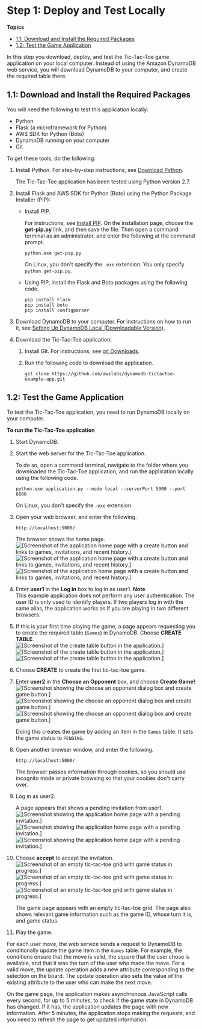 # Step 1: Deploy and Test Locally<a name="TicTacToe.Phase1"></a>

**Topics**
+ [1\.1: Download and Install the Required Packages](#TicTacToe.Phase1.InstallApp)
+ [1\.2: Test the Game Application](#TicTacToe.RunAppLocally)

In this step you download, deploy, and test the Tic\-Tac\-Toe game application on your local computer\. Instead of using the Amazon DynamoDB web service, you will download DynamoDB to your computer, and create the required table there\. 

## 1\.1: Download and Install the Required Packages<a name="TicTacToe.Phase1.InstallApp"></a>

You will need the following to test this application locally:
+ Python 
+ Flask \(a microframework for Python\)
+ AWS SDK for Python \(Boto\)
+ DynamoDB running on your computer
+ Git 

To get these tools, do the following:

1. Install Python\. For step\-by\-step instructions, see [Download Python](https://www.python.org/downloads/)\. 

   The Tic\-Tac\-Toe application has been tested using Python version 2\.7\. 

1. Install Flask and AWS SDK for Python \(Boto\) using the Python Package Installer \(PIP\):
   + Install PIP\. 

     For instructions, see [Install PIP](http://pip.readthedocs.org/en/stable/installing/)\. On the installation page, choose the **get\-pip\.py** link, and then save the file\. Then open a command terminal as an administrator, and enter the following at the command prompt\.

     ```
     python.exe get-pip.py
     ```

      On Linux, you don't specify the `.exe` extension\. You only specify `python get-pip.py`\. 
   + Using PIP, install the Flask and Boto packages using the following code\.

     ```
     pip install Flask
     pip install boto
     pip install configparser
     ```

1. Download DynamoDB to your computer\. For instructions on how to run it, see [Setting Up DynamoDB Local \(Downloadable Version\)](DynamoDBLocal.md)\.

1. Download the Tic\-Tac\-Toe application:

   1. Install Git\. For instructions, see [git Downloads](http://git-scm.com/downloads)\.

   1. Run the following code to download the application\.

      ```
      git clone https://github.com/awslabs/dynamodb-tictactoe-example-app.git
      ```

## 1\.2: Test the Game Application<a name="TicTacToe.RunAppLocally"></a>

To test the Tic\-Tac\-Toe application, you need to run DynamoDB locally on your computer\. 

**To run the Tic\-Tac\-Toe application**

1. Start DynamoDB\. 

1. Start the web server for the Tic\-Tac\-Toe application\. 

   To do so, open a command terminal, navigate to the folder where you downloaded the Tic\-Tac\-Toe application, and run the application locally using the following code\.

   ```
   python.exe application.py --mode local --serverPort 5000 --port 8000
   ```

   On Linux, you don't specify the `.exe` extension\. 

1. Open your web browser, and enter the following\.

   ```
   http://localhost:5000/ 
   ```

   The browser shows the home page\.  
![\[Screenshot of the application home page with a create button and links to games, invitations, and recent history.\]](http://docs.aws.amazon.com/amazondynamodb/latest/developerguide/images/tic-tac-toe-ddb-local-play-5.png)![\[Screenshot of the application home page with a create button and links to games, invitations, and recent history.\]](http://docs.aws.amazon.com/amazondynamodb/latest/developerguide/)![\[Screenshot of the application home page with a create button and links to games, invitations, and recent history.\]](http://docs.aws.amazon.com/amazondynamodb/latest/developerguide/)

1. Enter **user1** in the **Log in** box to log in as user1\.
**Note**  
This example application does not perform any user authentication\. The user ID is only used to identify players\. If two players log in with the same alias, the application works as if you are playing in two different browsers\.

1. If this is your first time playing the game, a page appears requesting you to create the required table \(`Games`\) in DynamoDB\. Choose **CREATE TABLE**\.  
![\[Screenshot of the create table button in the application.\]](http://docs.aws.amazon.com/amazondynamodb/latest/developerguide/images/tic-tac-toe-ddb-local-play-10.png)![\[Screenshot of the create table button in the application.\]](http://docs.aws.amazon.com/amazondynamodb/latest/developerguide/)![\[Screenshot of the create table button in the application.\]](http://docs.aws.amazon.com/amazondynamodb/latest/developerguide/)

1. Choose **CREATE** to create the first tic\-tac\-toe game\.

1. Enter **user2** in the **Choose an Opponent** box, and choose **Create Game\!**  
![\[Screenshot showing the choose an opponent dialog box and create game button.\]](http://docs.aws.amazon.com/amazondynamodb/latest/developerguide/images/tic-tac-toe-ddb-local-play-20.png)![\[Screenshot showing the choose an opponent dialog box and create game button.\]](http://docs.aws.amazon.com/amazondynamodb/latest/developerguide/)![\[Screenshot showing the choose an opponent dialog box and create game button.\]](http://docs.aws.amazon.com/amazondynamodb/latest/developerguide/)

   Doing this creates the game by adding an item in the `Games` table\. It sets the game status to `PENDING`\. 

1. Open another browser window, and enter the following\.

   ```
   http://localhost:5000/ 
   ```

   The browser passes information through cookies, so you should use incognito mode or private browsing so that your cookies don't carry over\.

1. Log in as user2\.

   A page appears that shows a pending invitation from user1\.   
![\[Screenshot showing the application home page with a pending invitation.\]](http://docs.aws.amazon.com/amazondynamodb/latest/developerguide/images/tic-tac-toe-ddb-local-play-30.png)![\[Screenshot showing the application home page with a pending invitation.\]](http://docs.aws.amazon.com/amazondynamodb/latest/developerguide/)![\[Screenshot showing the application home page with a pending invitation.\]](http://docs.aws.amazon.com/amazondynamodb/latest/developerguide/)

1. Choose **accept** to accept the invitation\.   
![\[Screenshot of an empty tic-tac-toe grid with game status in progress.\]](http://docs.aws.amazon.com/amazondynamodb/latest/developerguide/images/tic-tac-toe-ddb-local-play-40.png)![\[Screenshot of an empty tic-tac-toe grid with game status in progress.\]](http://docs.aws.amazon.com/amazondynamodb/latest/developerguide/)![\[Screenshot of an empty tic-tac-toe grid with game status in progress.\]](http://docs.aws.amazon.com/amazondynamodb/latest/developerguide/)

   The game page appears with an empty tic\-tac\-toe grid\. The page also shows relevant game information such as the game ID, whose turn it is, and game status\. 

1. Play the game\.

For each user move, the web service sends a request to DynamoDB to conditionally update the game item in the `Games` table\. For example, the conditions ensure that the move is valid, the square that the user chose is available, and that it was the turn of the user who made the move\. For a valid move, the update operation adds a new attribute corresponding to the selection on the board\. The update operation also sets the value of the existing attribute to the user who can make the next move\. 

On the game page, the application makes asynchronous JavaScript calls every second, for up to 5 minutes, to check if the game state in DynamoDB has changed\. If it has, the application updates the page with new information\. After 5 minutes, the application stops making the requests, and you need to refresh the page to get updated information\.